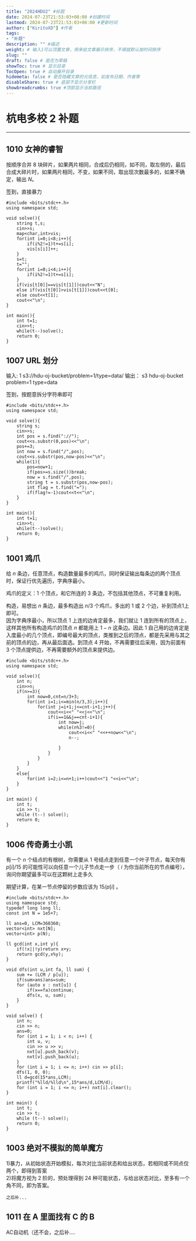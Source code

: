```yaml
---
title: "2024HDU2" #标题
date: 2024-07-23T21:53:03+08:00 #创建时间
lastmod: 2024-07-23T21:53:03+08:00 #更新时间
author: ["KiritoXD"] #作者
tags: 
- "补题"
description: "" #描述
weight: # 输入1可以顶置文章，用来给文章展示排序，不填就默认按时间排序
slug: ""
draft: false # 是否为草稿
showToc: true # 显示目录
TocOpen: true # 自动展开目录
hidemeta: false # 是否隐藏文章的元信息，如发布日期、作者等
disableShare: true # 底部不显示分享栏
showbreadcrumbs: true #顶部显示当前路径
---
```


# 杭电多校 2 补题
---
## 1010 女神的睿智

按顺序合并 8 块碎片，如果两片相同，合成后仍相同，如不同，取左侧的，最后合成大碎片时，如果两片相同，不变，如果不同，取出现次数最多的，如果不确定，输出 $N$。

签到，直接暴力

```
#include <bits/stdc++.h>
using namespace std;

void solve(){
    string t,s;
    cin>>s;
    map<char,int>vis;
    for(int i=0;i<8;i++){
        if(i%2!=1)t+=s[i];
        vis[s[i]]++;
    }
    s=t;
    t="";
    for(int i=0;i<4;i++){
        if(i%2!=1)t+=s[i];
    }
    if(vis[t[0]]==vis[t[1]])cout<<"N";
    else if(vis[t[0]]>vis[t[1]])cout<<t[0];
    else cout<<t[1];
    cout<<"\n";
}

int main(){
    int t=1;
    cin>>t;
    while(t--)solve();
    return 0;
}
```
## 1007 URL 划分

输入:
1
s3://hdu-oj-bucket/problem=1/type=data/
输出：
s3
hdu-oj-bucket
problem=1
type=data

签到，按题意拆分字符串即可

```
#include <bits/stdc++.h>
using namespace std;

void solve(){
    string s;
    cin>>s;
    int pos = s.find("://");
    cout<<s.substr(0,pos)<<"\n";
    pos+=3;
    int now = s.find("/",pos);
    cout<<s.substr(pos,now-pos)<<"\n";
    while(1){
        pos=now+1;
        if(pos>=s.size())break;
        now = s.find("/",pos);
        string t = s.substr(pos,now-pos);
        int flag = t.find("=");
        if(flag!=-1)cout<<t<<"\n";
    }
}

int main(){
    int t=1;
    cin>>t;
    while(t--)solve();
    return 0;
}
```

## 1001 鸡爪

给 $n$ 条边，任意顶点，构造数量最多的鸡爪，同时保证输出每条边的两个顶点时，保证行优先遍历，字典序最小。

鸡爪的定义：1 个顶点，和它所连的 3 条边，不包括其他顶点，不可重复利用。

构造，易想出 $n$ 条边，最多构造出 $n/3$ 个鸡爪，多出的 1 或 2 个边，补到顶点1上即可。  
因为字典序最小，所以顶点 1 上连的边肯定最多，我们就让 1 连到所有的顶点上，这样其他所有构造鸡爪的顶点 $n$ 都能用上 $1-n$ 这条边。因此 1 自己用的边肯定是入度最小的几个顶点，即编号最大的顶点，类推到之后的顶点，都是先采用与其之前的顶点的边，再从最后面选。到顶点 4 开始，不再需要往后采用，因为前面有 3 个顶点提供边，不再需要额外的顶点来提供边。

```
#include <bits/stdc++.h>
using namespace std;

void solve(){
    int n;
    cin>>n;
    if(n>=3){
        int now=0,cnt=n/3+3;
        for(int i=1;i<=min(n/3,3);i++){
            for(int j=i+1;j<=cnt-i+1;j++){
                cout<<i<<" "<<j<<"\n";
                if(i==1&&j==cnt-i+1){
                    int now=j;
                    while(n%3!=0){
                        cout<<i<<" "<<++now<<"\n";
                        n--;

                    }
                }
            }
        }
    }
    else{
        for(int i=2;i<=n+1;i++)cout<<"1 "<<i<<"\n";
    }
}

int main() {
    int t;
    cin >> t;
    while (t--) solve();
    return 0;
}
```

## 1006 传奇勇士小凯

有一个 $n$ 个结点的有根树，你需要从 1 号结点走到任意一个叶子节点，每天你有 $p[i]/15$ 的可能性可以向任意一个儿子节点走一步（ $i$ 为你当前所在的节点编号），询问你期望最多可以在这颗树上走多久

期望计算，在某一节点停留的步数应该为 $15/p[i]$ 。

```
#include <bits/stdc++.h>
using namespace std;
typedef long long ll;
const int N = 1e5+7;

ll ans=0, LCM=360360;
vector<int> nxt[N];
vector<int> p(N);

ll gcd(int x,int y){
    if(!x||!y)return x+y;
    return gcd(y,x%y);
}

void dfs(int u,int fa, ll sum) {
    sum += (LCM / p[u]);
    if(sum>ans)ans=sum;
    for (auto x : nxt[u]) {
        if(x==fa)continue;
        dfs(x, u, sum);
    }
}

void solve() {
    int n;
    cin >> n;
    ans=0;
    for (int i = 1; i < n; i++) {
        int u, v;
        cin >> u >> v;
        nxt[u].push_back(v);
        nxt[v].push_back(u);
    }
    for (int i = 1; i <= n; i++) cin >> p[i];
    dfs(1, 0, 0);
    ll d=gcd(15*ans,LCM);
    printf("%lld/%lld\n",15*ans/d,LCM/d);
    for (int i = 1; i <= n; i++) nxt[i].clear();
}

int main() {
    int t;
    cin >> t;
    while (t--) solve();
    return 0;
}

```

## 1003 绝对不模拟的简单魔方

1)暴力，从初始状态开始模拟，每次对比当前状态和给出状态，若相同或不同点仅两个，即得到答案  
2)将魔方视为 2 阶的，预处理得到 24 种可能状态，与给出状态对比，至多有一个角不同，即为答案。

```
之后补...
```

## 1011 在 A 里面找有 C 的 B

AC自动机（还不会，之后补....

```

```
